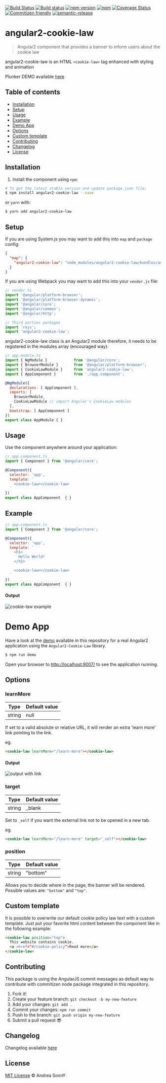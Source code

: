 [![Build Status](https://travis-ci.org/andreasonny83/angular2-cookie-law.svg?branch=master)](https://travis-ci.org/andreasonny83/angular2-cookie-law)
[![Build status](https://ci.appveyor.com/api/projects/status/gy65rk7l0nln23nj?svg=true)](https://ci.appveyor.com/project/andreasonny83/angular2-cookie-law)
[![npm version](https://badge.fury.io/js/angular2-cookie-law.svg)](https://badge.fury.io/js/angular2-cookie-law)
[![npm](https://img.shields.io/npm/dm/angular2-cookie-law.svg)](https://www.npmjs.com/package/angular2-cookie-law)
[![Coverage Status](https://coveralls.io/repos/github/andreasonny83/angular2-cookie-law/badge.svg)](https://coveralls.io/github/andreasonny83/angular2-cookie-law)
[![Commitizen friendly](https://img.shields.io/badge/commitizen-friendly-brightgreen.svg)](http://commitizen.github.io/cz-cli/)
[![semantic-release](https://img.shields.io/badge/%20%20%F0%9F%93%A6%F0%9F%9A%80-semantic--release-e10079.svg)](https://github.com/semantic-release/semantic-release)

# angular2-cookie-law

> Angular2 component that provides a banner to inform users about the cookie law

angular2-cookie-law is an HTML `<cookie-law>` tag enhanced with styling and animation

Plunker DEMO available [here](https://plnkr.co/edit/QgrOeg?p=preview)

## Table of contents

*   [Installation](#installation)
*   [Setup](#setup)
*   [Usage](#usage)
*   [Example](#example)
*   [Demo App](#demo-app)
*   [Options](#options)
*   [Custom template](#custom-template)
*   [Contributing](#contributing)
*   [Changelog](#changelog)
*   [License](#license)

## Installation

1.  Install the component using `npm`:

  ```bash
  # To get the latest stable version and update package.json file:
  $ npm install angular2-cookie-law --save
  ```

  or `yarn` with:

  ```bash
  $ yarn add angular2-cookie-law
  ```

## Setup

If you are using System.js you may want to add this into `map` and `package` config:

```json
{
  "map": {
    "angular2-cookie-law": "node_modules/angular2-cookie-law/bundles/angular2-cookie-law.umd.js"
  }
}
```

If you are using Webpack you may want to add this into your `vendor.js` file:

```js
// vendor.ts
import '@angular/platform-browser';
import '@angular/platform-browser-dynamic';
import '@angular/core';
import '@angular/common';
import '@angular/http';

// Third parties packages
import 'rxjs';
import 'angular2-cookie-law';
```

angular2-cookie-law class is an Angular2 module therefore,
it needs to be registered in the modules array (encouraged way):

```js
// app.module.ts
import { NgModule }            from '@angular/core';
import { BrowserModule }       from '@angular/platform-browser';
import { CookieLawModule }     from 'angular2-cookie-law';
import { AppComponent }        from './app.component';

@NgModule({
  declarations: [ AppComponent ],
  imports: [
    BrowserModule,
    CookieLawModule // import Angular's CookieLaw modules
  ],
  bootstrap: [ AppComponent ]
})
export class AppModule { }
```

## Usage

Use the component anywhere around your application:

```js
// app.component.ts
import { Component } from '@angular/core';

@Component({
  selector: 'app',
  template: `
    <cookie-law></cookie-law>
  `
})
export class AppComponent  { }
```

## Example

```js
// app.component.ts
import { Component } from '@angular/core';

@Component({
  selector: 'app',
  template: `
    <h1>
      Hello World!
    </h1>

    <cookie-law></cookie-law>
  `
})
export class AppComponent  { }
```

#### Output

![cookie-law example](http://i.imgur.com/W9LUdwy.png)

# Demo App

Have a look at the [demo](https://github.com/andreasonny83/angular2-cookie-law/tree/master/demo)
available in this repository for a real Angular2 application using the `Angular2-Cookie-Law` library.

```bash
$ npm run demo
```

Open your browser to [http://localhost:9007/](http://localhost:9007/)
to see the application running.

## Options

### learnMore

| Type | Default value
| --- | --- |
| string | null |

If set to a valid absolute or relative URL, it will render an extra 'learn more' link pointing to the link.

eg.
```html
<cookie-law learnMore="/learn-more"></cookie-law>
```

#### Output

![output with link](http://i.imgur.com/0nvb6sP.png)

### target

| Type | Default value
| --- | --- |
| string | _blank |

Set to `_self` if you want the external link not to be opened in a new tab.

eg.
```html
<cookie-law learnMore="/learn-more" target="_self"></cookie-law>
```

### position

| Type | Default value
| --- | --- |
| string | "bottom" |

Allows you to decide where in the page, the banner will be rendered.
Possible values are: `"bottom"` and `"top"`.

## Custom template

It is possible to overwrite our default cookie policy law text with a
custom template.
Just put your favorite html content between the component like in the
following example:
```html
<cookie-law position="top">
  This website contains cookie.
  <a =href="#/cookie-policy">Read more</a>
</cookie-law>
```

## Contributing

This package is using the AngularJS commit messages as default way to contribute
with commitizen node package integrated in this repository.

1.  Fork it!
1.  Create your feature branch: `git checkout -b my-new-feature`
1.  Add your changes: `git add .`
1.  Commit your changes: `npm run commit`
1.  Push to the branch: `git push origin my-new-feature`
1.  Submit a pull request :sunglasses:

## Changelog

Changelog available [here](https://github.com/andreasonny83/angular2-cookie-law/releases)

## License

[MIT License](https://github.com/andreasonny83/angular2-cookie-law/blob/master/LICENSE) © Andrea SonnY
